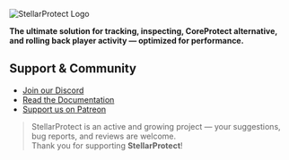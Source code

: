 ![StellarProtect Logo](https://i.imgur.com/JUOfxcd.png)

**The ultimate solution for tracking, inspecting, CoreProtect alternative, and rolling back player activity — optimized for performance.**

## Support & Community
- [Join our Discord](https://discord.com/invite/4R9teKVcbM)
- [Read the Documentation](https://www.insideranh.dev/docs/stellarprotect.md)
- [Support us on Patreon](https://www.patreon.com/c/insideranh)

> StellarProtect is an active and growing project — your suggestions, bug reports, and reviews are welcome.  
> Thank you for supporting **StellarProtect**!